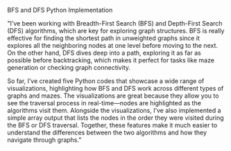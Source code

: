 BFS and DFS Python Implementation

"I’ve been working with Breadth-First Search (BFS) and Depth-First Search (DFS) algorithms, which are key for exploring graph structures. BFS is really effective for finding the shortest path in unweighted graphs since it explores all the neighboring nodes at one level before moving to the next. On the other hand, DFS dives deep into a path, exploring it as far as possible before backtracking, which makes it perfect for tasks like maze generation or checking graph connectivity.

So far, I’ve created five Python codes that showcase a wide range of visualizations, highlighting how BFS and DFS work across different types of graphs and mazes. The visualizations are great because they allow you to see the traversal process in real-time—nodes are highlighted as the algorithms visit them. Alongside the visualizations, I’ve also implemented a simple array output that lists the nodes in the order they were visited during the BFS or DFS traversal. Together, these features make it much easier to understand the differences between the two algorithms and how they navigate through graphs."
